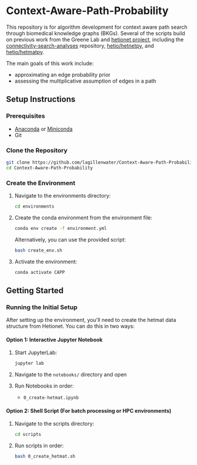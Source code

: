 # Context-Aware-Path-Probability

This repository is for algorithm development for context aware path search through biomedical knowledge graphs (BKGs). Several of the scripts build on previous work from the Greene Lab and [hetionet project](https://het.io/), including the [connectivity-search-analyses](https://github.com/greenelab/connectivity-search-analyses) repository, [hetio/hetnetpy](https://github.com/hetio/hetnetpy), and [hetio/hetmatpy](https://github.com/hetio/hetmatpy). 

The main goals of this work include:
* approximating an edge probability prior
* assessing the multiplicative assumption of edges in a path

## Setup Instructions

### Prerequisites

- [Anaconda](https://www.anaconda.com/products/distribution) or [Miniconda](https://docs.conda.io/en/latest/miniconda.html)
- Git

### Clone the Repository

```bash
git clone https://github.com/lagillenwater/Context-Aware-Path-Probability.git
cd Context-Aware-Path-Probability
```

### Create the Environment

1. Navigate to the environments directory:
   ```bash
   cd environments
   ```

2. Create the conda environment from the environment file:
   ```bash
   conda env create -f environment.yml
   ```
   
   Alternatively, you can use the provided script:
   ```bash
   bash create_env.sh
   ```

3. Activate the environment:
   ```bash
   conda activate CAPP
   ```

## Getting Started

### Running the Initial Setup

After setting up the environment, you'll need to create the hetmat data structure from Hetionet. You can do this in two ways:

#### Option 1: Interactive Jupyter Notebook 

1. Start JupyterLab:
   ```bash
   jupyter lab
   ```

2. Navigate to the `notebooks/` directory and open 

3. Run Notebooks in order:
    - `0_create-hetmat.ipynb`  


#### Option 2: Shell Script (For batch processing or HPC environments)

1. Navigate to the scripts directory:
   ```bash
   cd scripts
   ```

2. Run scripts in order:
   ```bash
   bash 0_create_hetmat.sh
   ```
